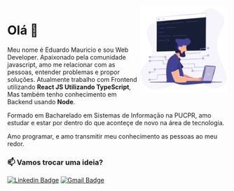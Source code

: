 <img align="right" height="200px" src="./image.png" />

# Olá 👋
Meu nome é Eduardo Mauricio e sou Web Developer. Apaixonado pela comunidade javascript, amo me relacionar com as pessoas, entender problemas e propor soluções. Atualmente trabalho com Frontend utilizando **React JS Utilizando TypeScript**, Mas também tenho conhecimento em Backend usando **Node**.

Formado em Bacharelado em Sistemas de Informação na PUCPR, amo estudar e estar por dentro do que aconteçe de novo na área de tecnologia.

Amo programar, e amo transmitir meu conhecimento as pessoas ao meu redor.

### :mailbox: Vamos trocar uma ideia?	
[![Linkedin Badge](https://img.shields.io/badge/LinkedIn-blue?style=flat-square&logo=Linkedin&logoColor=white/)](https://www.linkedin.com/in/eduardomfonseca/)
[![Gmail Badge](https://img.shields.io/badge/Email-green?style=flat-square&logo=Microsoft&logoColor=white)](mailto:eduardo.mfonseca@hotmail.com)
